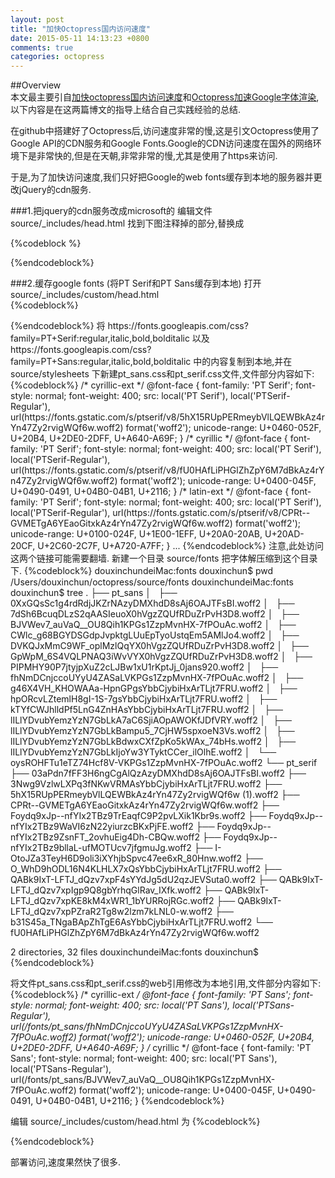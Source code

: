 ```yaml
---
layout: post
title: "加快Octopress国内访问速度"
date: 2015-05-11 14:13:23 +0800
comments: true
categories: octopress
---  
```


##Overview  
本文最主要引自[加快octopress国内访问速度](http://www.chanjar.me/blog/2014/06/29/jia-kuai-octopressguo-nei-fang-wen-su-du/)和[Octopress加速Google字体渲染](http://imxylz.com/blog/2013/09/22/move-google-fonts-to-local-server/),以下内容是在这两篇博文的指导上结合自己实践经验的总结.  

<!--more-->
在github中搭建好了Octopress后,访问速度非常的慢,这是引文Octopress使用了Google API的CDN服务和Google Fonts.Google的CDN访问速度在国外的网络环境下是非常快的,但是在天朝,非常非常的慢,尤其是使用了https来访问.  

于是,为了加快访问速度,我们只好把Google的web fonts缓存到本地的服务器并更改jQuery的cdn服务.

###1.把jquery的cdn服务改成microsoft的 
编辑文件 source/_includes/head.html  找到下图注释掉的部分,替换成 <script src="//ajax.aspnetcdn.com/ajax/jQuery/jquery-1.9.1.min.js"></script>

{%codeblock  %}
  <!--<script src="//ajax.googleapis.com/ajax/libs/jquery/1.9.1/jquery.min.js"></script>-->
  <script src="//ajax.aspnetcdn.com/ajax/jQuery/jquery-1.9.1.min.js"></script>
{%endcodeblock%}

###2.缓存google fonts (将PT Serif和PT Sans缓存到本地) 
打开 source/_includes/custom/head.html  
{%codeblock%}
<!--Fonts from Google"s Web font directory at http://google.com/webfonts -->
<link href="//fonts.googleapis.com/css?family=PT+Serif:regular,italic,bold,bolditalic" rel="stylesheet" type="text/css">
<link href="//fonts.googleapis.com/css?family=PT+Sans:regular,italic,bold,bolditalic" rel="stylesheet" type="text/css">
{%endcodeblock%}  
将 https://fonts.googleapis.com/css?family=PT+Serif:regular,italic,bold,bolditalic 
以及 https://fonts.googleapis.com/css?family=PT+Sans:regular,italic,bold,bolditalic 中的内容复制到本地,并在 source/stylesheets 下新建pt_sans.css和pt_serif.css文件,文件部分内容如下:  
{%codeblock%}
/* cyrillic-ext */
@font-face {
  font-family: 'PT Serif';
  font-style: normal;
  font-weight: 400;
  src: local('PT Serif'), local('PTSerif-Regular'), url(https://fonts.gstatic.com/s/ptserif/v8/5hX15RUpPERmeybVlLQEWBkAz4rYn47Zy2rvigWQf6w.woff2) format('woff2');
  unicode-range: U+0460-052F, U+20B4, U+2DE0-2DFF, U+A640-A69F;
}
/* cyrillic */
@font-face {
  font-family: 'PT Serif';
  font-style: normal;
  font-weight: 400;
  src: local('PT Serif'), local('PTSerif-Regular'), url(https://fonts.gstatic.com/s/ptserif/v8/fU0HAfLiPHGlZhZpY6M7dBkAz4rYn47Zy2rvigWQf6w.woff2) format('woff2');
  unicode-range: U+0400-045F, U+0490-0491, U+04B0-04B1, U+2116;
}
/* latin-ext */
@font-face {
  font-family: 'PT Serif';
  font-style: normal;
  font-weight: 400;
  src: local('PT Serif'), local('PTSerif-Regular'), url(https://fonts.gstatic.com/s/ptserif/v8/CPRt--GVMETgA6YEaoGitxkAz4rYn47Zy2rvigWQf6w.woff2) format('woff2');
  unicode-range: U+0100-024F, U+1E00-1EFF, U+20A0-20AB, U+20AD-20CF, U+2C60-2C7F, U+A720-A7FF;
}
...
{%endcodeblock%}  
注意,此处访问这两个链接可能需要翻墙.
新建一个目录 source/fonts 把字体解压缩到这个目录下.  
{%codeblock%}
douxinchundeiMac:fonts douxinchun$ pwd
/Users/douxinchun/octopress/source/fonts
douxinchundeiMac:fonts douxinchun$ tree
.
├── pt_sans
│   ├── 0XxGQsSc1g4rdRdjJKZrNAzyDMXhdD8sAj6OAJTFsBI.woff2
│   ├── 7dSh6BcuqDLzS2qAASIeuoX0hVgzZQUfRDuZrPvH3D8.woff2
│   ├── BJVWev7_auVaQ__OU8Qih1KPGs1ZzpMvnHX-7fPOuAc.woff2
│   ├── CWlc_g68BGYDSGdpJvpktgLUuEpTyoUstqEm5AMlJo4.woff2
│   ├── DVKQJxMmC9WF_oplMzlQqYX0hVgzZQUfRDuZrPvH3D8.woff2
│   ├── GpWpM_6S4VQLPNAQ3iWvVYX0hVgzZQUfRDuZrPvH3D8.woff2
│   ├── PIPMHY90P7jtyjpXuZ2cLJBw1xU1rKptJj_0jans920.woff2
│   ├── fhNmDCnjccoUYyU4ZASaLVKPGs1ZzpMvnHX-7fPOuAc.woff2
│   ├── g46X4VH_KHOWAAa-HpnGPgsYbbCjybiHxArTLjt7FRU.woff2
│   ├── hpORcvLZtemlH8gI-1S-7gsYbbCjybiHxArTLjt7FRU.woff2
│   ├── kTYfCWJhlldPf5LnG4ZnHAsYbbCjybiHxArTLjt7FRU.woff2
│   ├── lILlYDvubYemzYzN7GbLkA7aC6SjiAOpAWOKfJDfVRY.woff2
│   ├── lILlYDvubYemzYzN7GbLkBampu5_7CjHW5spxoeN3Vs.woff2
│   ├── lILlYDvubYemzYzN7GbLkBdwxCXfZpKo5kWAx_74bHs.woff2
│   ├── lILlYDvubYemzYzN7GbLkIjoYw3YTyktCCer_ilOlhE.woff2
│   └── oysROHFTu1eTZ74Hcf8V-VKPGs1ZzpMvnHX-7fPOuAc.woff2
└── pt_serif
    ├── 03aPdn7fFF3H6ngCgAlQzAzyDMXhdD8sAj6OAJTFsBI.woff2
    ├── 3Nwg9VzlwLXPq3fNKwVRMAsYbbCjybiHxArTLjt7FRU.woff2
    ├── 5hX15RUpPERmeybVlLQEWBkAz4rYn47Zy2rvigWQf6w (1).woff2
    ├── CPRt--GVMETgA6YEaoGitxkAz4rYn47Zy2rvigWQf6w.woff2
    ├── Foydq9xJp--nfYIx2TBz9TrEaqfC9P2pvLXik1Kbr9s.woff2
    ├── Foydq9xJp--nfYIx2TBz9WaVI6zN22yiurzcBKxPjFE.woff2
    ├── Foydq9xJp--nfYIx2TBz9ZsnFT_2ovhuEig4Dh-CBQw.woff2
    ├── Foydq9xJp--nfYIx2TBz9bllaL-ufMOTUcv7jfgmuJg.woff2
    ├── I-OtoJZa3TeyH6D9oli3iXYhjbSpvc47ee6xR_80Hnw.woff2
    ├── O_WhD9hODL16N4KLHLX7xQsYbbCjybiHxArTLjt7FRU.woff2
    ├── QABk9IxT-LFTJ_dQzv7xpF4sYYdJg5dU2qzJEVSuta0.woff2
    ├── QABk9IxT-LFTJ_dQzv7xpIgp9Q8gbYrhqGlRav_IXfk.woff2
    ├── QABk9IxT-LFTJ_dQzv7xpKE8kM4xWR1_1bYURRojRGc.woff2
    ├── QABk9IxT-LFTJ_dQzv7xpPZraR2Tg8w2lzm7kLNL0-w.woff2
    ├── b31S45a_TNgaBApZhTgE6AsYbbCjybiHxArTLjt7FRU.woff2
    └── fU0HAfLiPHGlZhZpY6M7dBkAz4rYn47Zy2rvigWQf6w.woff2

2 directories, 32 files
douxinchundeiMac:fonts douxinchun$
{%endcodeblock%}  

将文件pt_sans.css和pt_serif.css的web引用修改为本地引用,文件部分内容如下:
{%codeblock%}
/* cyrillic-ext */
@font-face {
  font-family: 'PT Sans';
  font-style: normal;
  font-weight: 400;
  src: local('PT Sans'), local('PTSans-Regular'), url(/fonts/pt_sans/fhNmDCnjccoUYyU4ZASaLVKPGs1ZzpMvnHX-7fPOuAc.woff2) format('woff2');
  unicode-range: U+0460-052F, U+20B4, U+2DE0-2DFF, U+A640-A69F;
}
/* cyrillic */
@font-face {
  font-family: 'PT Sans';
  font-style: normal;
  font-weight: 400;
  src: local('PT Sans'), local('PTSans-Regular'), url(/fonts/pt_sans/BJVWev7_auVaQ__OU8Qih1KPGs1ZzpMvnHX-7fPOuAc.woff2) format('woff2');
  unicode-range: U+0400-045F, U+0490-0491, U+04B0-04B1, U+2116;
}
{%endcodeblock%}  

编辑 source/_includes/custom/head.html 为
{%codeblock%}
<!--Fonts from Google"s Web font directory at http://google.com/webfonts -->
<link href="/stylesheets/pt_serif.css" rel="stylesheet" type="text/css">
<link href="/stylesheets/pt_sans.css" rel="stylesheet" type="text/css">
{%endcodeblock%}  

部署访问,速度果然快了很多.



